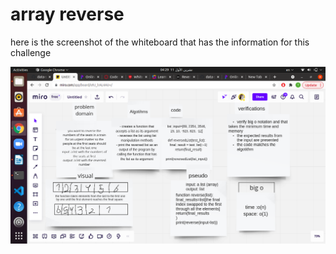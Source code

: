 # array reverse

here is the screenshot of the whiteboard that has the information for this challenge

![array-reverse](array-reverse.png)
